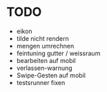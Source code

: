 TODO
====

- eikon
- tilde nicht rendern
- mengen umrechnen
- feintuning gutter / weissraum
- bearbeiten auf mobil
- verlassen-warnung
- Swipe-Gesten auf mobil
- testsrunner fixen
